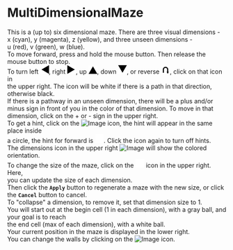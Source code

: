 # MultiDimensionalMaze
This is a (up to) six dimensional maze. There are three visual dimensions -  
x (cyan), y (magenta), z (yellow), and three unseen dimensions -  
u (red), v (green), w (blue).  
To move forward, press and hold the mouse button. Then release the mouse button to stop.  
To turn left <img src="icons/left_no.svg" width="20" height="20">, right <img src="icons/right_no.svg" width="20" height="20">, up <img src="icons/up_no.svg" width="20" height="20">, down <img src="icons/down_no.svg" width="20" height="20">, or reverse <img src="icons/reverse_no.svg" width="20" height="20">, click on that icon in  
the upper right. The icon will be white if there is a path in that direction,  
otherwise black.  
If there is a pathway in an unseen dimension, there will be a plus and/or  
minus sign in front of you in the color of that dimension. To move in that  
dimension, click on the + or - sign in the upper right.  
To get a hint, click on the ![Image](Icon-pictures.png "icon") icon, the hint will appear in the same place inside  
a circle, the hint for forward is <img src="icons/hint_forward.svg" width="20" height="20">. Click the icon again to turn off hints.  
The dimensions icon in the upper right ![Image](Icon-pictures.png "icon") will show the colored orientation.  
To change the size of the maze, click on the <img src="icons/settings.svg" width="20" height="20"> icon in the upper right. Here,  
you can update the size of each dimension.  
Then click the **`Apply`** button to regenerate a maze with the new size, or click  
the **`Cancel`** button to cancel.  
To "collapse" a dimension, to remove it, set that dimension size to 1.  
You will start out at the begin cell (1 in each dimension), with a gray ball, and your goal is to reach  
the end cell (max of each dimension), with a white ball.  
Your current position in the maze is displayed in the lower right.  
You can change the walls by clicking on the ![Image](Icon-pictures.png "icon") icon.  
